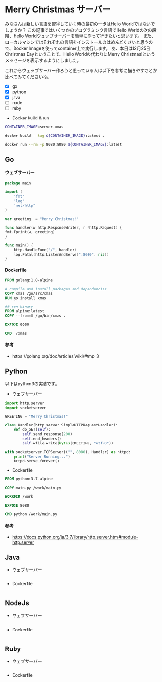 # Merry Christmas サーバー

みなさんは新しい言語を習得していく時の最初の一歩はHello Worldではないでしょうか？
この記事ではいくつかのプログラミング言語でHello Worldの次の段階、Hello Worldウェッブサーバーを簡単に作って行きたいと思います。
また、ローカルマシンではそれぞれの言語をインストールのはめんどくさいと思うので、Docker Imageを使ってcontainer上で実行します。
あ、本日は12月25日Christmas Dayということで、Hello Worldの代わりにMerry Christmas!というメッセージを表示するようにしました。

これからウェッブサーバー作ろうと思っている人は以下を参考に描きやすさとか比べてみてくださいね。

- [x] go
- [x] python
- [x] java
- [ ] node
- [ ] ruby

* Docker build & run
```bash
CONTAINER_IMAGE=server-xmas

docker build --tag ${CONTAINER_IMAGE}:latest .

docker run --rm -p 8080:8080 ${CONTAINER_IMAGE}:latest
```

## Go

#### ウェブサーバー
```go
package main

import (
	"fmt"
	"log"
	"net/http"
)

var greeting  = "Merry Christmas!"

func handler(w http.ResponseWriter, r *http.Request) {
fmt.Fprint(w, greeting)
}

func main() {
	http.HandleFunc("/", handler)
	log.Fatal(http.ListenAndServe(":8080", nil))
}
```

#### Dockerfile
```dockerfile
FROM golang:1.8-alpine

# compile and install packages and dependencies
COPY xmas /go/src/xmas
RUN go install xmas

## run binary
FROM alpine:latest
COPY --from=0 /go/bin/xmas .

EXPOSE 8080

CMD ./xmas
```

#### 参考
- https://golang.org/doc/articles/wiki/#tmp_3 

## Python

以下はpython3の実装です。

* ウェブサーバー
```python
import http.server
import socketserver

GREETING = "Merry Christmas!"

class Handler(http.server.SimpleHTTPRequestHandler):
	def do_GET(self):
		self.send_response(200)
		self.end_headers()
		self.wfile.write(bytes(GREETING, "utf-8"))

with socketserver.TCPServer(("", 8080), Handler) as httpd:
	print("Server Running...")
	httpd.serve_forever()
```

* Dockerfile
```dockerfile
FROM python:3.7-alpine

COPY main.py /work/main.py

WORKDIR /work

EXPOSE 8080

CMD python /work/main.py
```

#### 参考
- https://docs.python.org/ja/3.7/library/http.server.html#module-http.server 

## Java

* ウェブサーバー
```java

```

* Dockerfile
```dockerfile

```

## NodeJs

* ウェブサーバー
```javascript

```

* Dockerfile
```dockerfile

```

## Ruby

* ウェブサーバー
```ruby

```

* Dockerfile
```dockerfile

```
